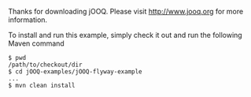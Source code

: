 Thanks for downloading jOOQ.
Please visit http://www.jooq.org for more information.

To install and run this example, simply check it out and run the following Maven command

```
$ pwd
/path/to/checkout/dir
$ cd jOOQ-examples/jOOQ-flyway-example
...
$ mvn clean install
```
